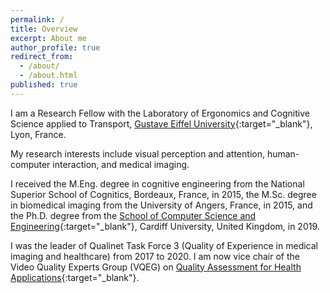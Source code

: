 ```yaml
---
permalink: /
title: Overview
excerpt: About me
author_profile: true
redirect_from:
  - /about/
  - /about.html
published: true
---
```

I am a Research Fellow with the Laboratory of Ergonomics and Cognitive Science applied to Transport, [Gustave Eiffel University](https://www.univ-gustave-eiffel.fr/en/){:target="_blank"}, Lyon, France.

My research interests include visual perception and attention, human-computer interaction, and medical imaging.

I received the M.Eng. degree in cognitive engineering from the National Superior School of Cognitics, Bordeaux, France, in 2015, the M.Sc. degree in biomedical imaging from the University of Angers, France, in 2015, and the Ph.D. degree from the [School of Computer Science and Engineering](https://www.cardiff.ac.uk/computer-science){:target="_blank"}, Cardiff University, United Kingdom, in 2019.

I was the leader of Qualinet Task Force 3 (Quality of Experience in medical imaging and healthcare) from 2017 to 2020. I am now vice chair of the Video Quality Experts Group (VQEG) on [Quality Assessment for Health Applications](https://www.its.bldrdoc.gov/vqeg/projects/quality-assessment-for-health-applications-qah.aspx){:target="_blank"}.
